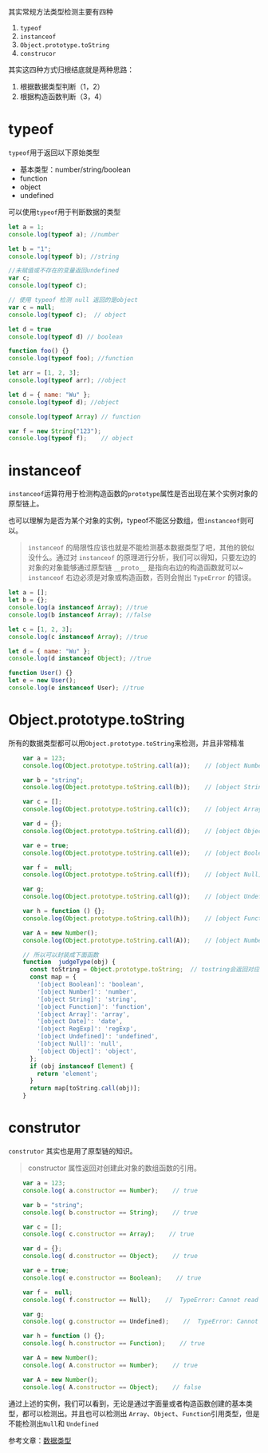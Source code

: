 其实常规方法类型检测主要有四种

1. `typeof`
2. `instanceof`
3. `Object.prototype.toString`
4. `construcor`

其实这四种方式归根结底就是两种思路：

1. 根据数据类型判断（1，2）
2. 根据构造函数判断（3，4）

# typeof

`typeof`用于返回以下原始类型

- 基本类型：number/string/boolean
- function
- object
- undefined

可以使用`typeof`用于判断数据的类型

```javascript
let a = 1;
console.log(typeof a); //number

let b = "1";
console.log(typeof b); //string

//未赋值或不存在的变量返回undefined
var c;
console.log(typeof c);

// 使用 typeof 检测 null 返回的是object
var c = null;
console.log(typeof c);  // object

let d = true
console.log(typeof d) // boolean

function foo() {}
console.log(typeof foo); //function

let arr = [1, 2, 3];
console.log(typeof arr); //object

let d = { name: "Wu" };
console.log(typeof d); //object

console.log(typeof Array) // function

var f = new String("123");
console.log(typeof f);    // object
```

# instanceof 
`instanceof`运算符用于检测构造函数的`prototype`属性是否出现在某个实例对象的原型链上。

也可以理解为是否为某个对象的实例，typeof不能区分数组，但`instanceof`则可以。

>`instanceof` 的局限性应该也就是不能检测基本数据类型了吧，其他的貌似没什么。通过对 `instanceof` 的原理进行分析，我们可以得知，只要左边的对象的对象能够通过原型链 `__proto__` 是指向右边的构造函数就可以~
`instanceof` 右边必须是对象或构造函数，否则会抛出 `TypeError` 的错误。





```javascript
let a = [];
let b = {};
console.log(a instanceof Array); //true
console.log(b instanceof Array); //false

let c = [1, 2, 3];
console.log(c instanceof Array); //true

let d = { name: "Wu" };
console.log(d instanceof Object); //true

function User() {}
let e = new User();
console.log(e instanceof User); //true

```

# Object.prototype.toString
所有的数据类型都可以用`Object.prototype.toString`来检测，并且非常精准
```javascript
    var a = 123;
    console.log(Object.prototype.toString.call(a));    // [object Number]

    var b = "string";
    console.log(Object.prototype.toString.call(b));    // [object String]

    var c = [];
    console.log(Object.prototype.toString.call(c));    // [object Array]

    var d = {};
    console.log(Object.prototype.toString.call(d));    // [object Object]

    var e = true;
    console.log(Object.prototype.toString.call(e));    // [object Boolean]

    var f =  null;
    console.log(Object.prototype.toString.call(f));    // [object Null]

    var g;
    console.log(Object.prototype.toString.call(g));    // [object Undefined]

    var h = function () {};
    console.log(Object.prototype.toString.call(h));    // [object Function]

    var A = new Number();
    console.log(Object.prototype.toString.call(A));    // [object Number]

    // 所以可以封装成下面函数
    function  judgeType(obj) {
      const toString = Object.prototype.toString;  // tostring会返回对应不同的标签的构造函数
      const map = {
        '[object Boolean]': 'boolean',
        '[object Number]': 'number',
        '[object String]': 'string',
        '[object Function]': 'function',
        '[object Array]': 'array',
        '[object Date]': 'date',
        '[object RegExp]': 'regExp',
        '[object Undefined]': 'undefined',
        '[object Null]': 'null',
        '[object Object]': 'object',
      };
      if (obj instanceof Element) {
        return 'element';
      }
      return map[toString.call(obj)];
    }

```



# construtor
`construtor` 其实也是用了原型链的知识。

> constructor 属性返回对创建此对象的数组函数的引用。

```javascript
    var a = 123;
    console.log( a.constructor == Number);    // true

    var b = "string";
    console.log( b.constructor == String);    // true

    var c = [];
    console.log( c.constructor == Array);    // true

    var d = {};
    console.log( d.constructor == Object);    // true

    var e = true;
    console.log( e.constructor == Boolean);    // true

    var f =  null;
    console.log( f.constructor == Null);    //  TypeError: Cannot read property 'constructor' of null

    var g;
    console.log( g.constructor == Undefined);    //  TypeError: Cannot read property 'constructor' of undefined

    var h = function () {};
    console.log( h.constructor == Function);    // true

    var A = new Number();
    console.log( A.constructor == Number);    // true

    var A = new Number();
    console.log( A.constructor == Object);    // false
```

通过上述的实例，我们可以看到，无论是通过字面量或者构造函数创建的基本类型，都可以检测出。并且也可以检测出 `Array`、`Object`、`Function`引用类型，但是不能检测出` Null `和 `Undefined`



参考文章：[数据类型](https://juejin.im/post/59b5540c5188257e8769e95d)
